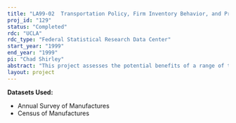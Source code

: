 ```yaml
---
title: "LA99-02  Transportation Policy, Firm Inventory Behavior, and Productivity Growth"
proj_id: "129"
status: "Completed"
rdc: "UCLA"
rdc_type: "Federal Statistical Research Data Center"
start_year: "1999"
end_year: "1999"
pi: "Chad Shirley"
abstract: "This project assesses the potential benefits of a range of transportation policies by analyzing how transportation systems  affect firms' inventory and logistics behavior"
layout: project
---
```


**Datasets Used:**

  - Annual Survey of Manufactures 
  - Census of Manufactures 

